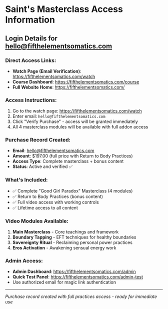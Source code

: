 # Saint's Masterclass Access Information

## Login Details for hello@fifthelementsomatics.com

### Direct Access Links:
- **Watch Page (Email Verification)**: https://fifthelementsomatics.com/watch
- **Course Dashboard**: https://fifthelementsomatics.com/course
- **Full Website Home**: https://fifthelementsomatics.com/

### Access Instructions:
1. Go to the watch page: https://fifthelementsomatics.com/watch
2. Enter email: `hello@fifthelementsomatics.com`
3. Click "Verify Purchase" - access will be granted immediately
4. All 4 masterclass modules will be available with full addon access

### Purchase Record Created:
- **Email**: hello@fifthelementsomatics.com
- **Amount**: $197.00 (full price with Return to Body Practices)
- **Access Type**: Complete masterclass + bonus content
- **Status**: Active and verified ✅

### What's Included:
- ✅ Complete "Good Girl Paradox" Masterclass (4 modules)
- ✅ Return to Body Practices (bonus content)
- ✅ Full video access with working controls
- ✅ Lifetime access to all content

### Video Modules Available:
1. **Main Masterclass** - Core teachings and framework
2. **Boundary Tapping** - EFT techniques for healthy boundaries  
3. **Sovereignty Ritual** - Reclaiming personal power practices
4. **Eros Activation** - Awakening sensual energy work

### Admin Access:
- **Admin Dashboard**: https://fifthelementsomatics.com/admin
- **Quick Test Panel**: https://fifthelementsomatics.com/admin-test
- Use authorized email for magic link authentication

---
*Purchase record created with full practices access - ready for immediate use*